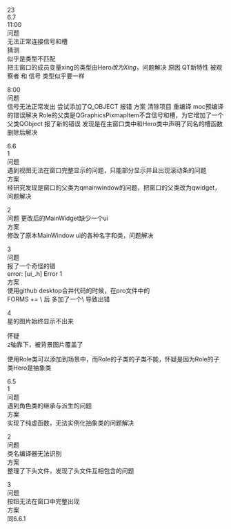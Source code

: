 23  
6.7  
11:00  
问题  
无法正常连接信号和槽  
猜测  
似乎是类型不匹配  
把主窗口的成员变量xing的类型由Hero*改为Xing*，问题解决
原因
QT新特性 被观察者 和 信号 类型似乎要一样

8:00  
问题  
信号无法正常发出
尝试添加了Q_OBJECT 报错
方案
清除项目 重编译 moc预编译的错误解决
Role的父类是QGraphicsPixmapItem不含信号和槽，为它增加了一个父类QObject
报了新的错误 发现是在主窗口类中和Hero类中声明了同名的槽函数 删除后解决

6.6  
1  
问题  
遇到视图无法在窗口完整显示的问题，只能部分显示并且出现滚动条的问题  
方案  
经研究发现是窗口的父类为qmainwindow的问题，把窗口的父类改为qwidget，问题解决  

2  
问题
更改后的MainWidget缺少一个ui  
方案  
修改了原本MainWindow ui的各种名字和类，问题解决  
  
3  
问题  
报了一个奇怪的错  
error: [ui_.h] Error 1  
方案  
使用github desktop合并代码的时候，在pro文件中的  
FORMS += \   后 多加了一个\ 导致出错

4  
星的图片始终显示不出来  
  
怀疑  
z轴靠下，被背景图片覆盖了  
  
使用Role类可以添加到场景中，而Role的子类的子类不能，怀疑是因为Role的子类Hero是抽象类     

6.5  
1  
问题  
遇到角色类的继承与派生的问题  
方案  
实现了纯虚函数，无法实例化抽象类的问题解决  
  
2  
问题  
类名编译器无法识别  
方案  
整理了下头文件，发现了头文件互相包含的问题  
  
3  
问题  
按钮无法在窗口中完整出现  
方案  
同6.6.1  






















